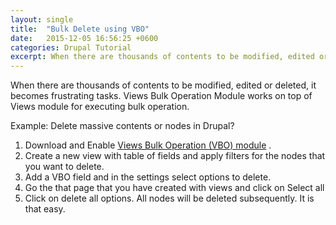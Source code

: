 ```yaml
---
layout: single
title:  "Bulk Delete using VBO"
date:   2015-12-05 16:56:25 +0600
categories: Drupal Tutorial
excerpt: When there are thousands of contents to be modified, edited or deleted, it becomes frustrating tasks. Views Bulk Operation Module works on top of Views module for executing bulk operation.
---
```

When there are thousands of contents to be modified, edited or deleted, it becomes frustrating tasks. Views Bulk Operation Module works on top of Views module for executing bulk operation.

<p>Example: Delete massive contents or nodes in Drupal?</p>


<ol>
<li>Download and Enable <a href="https://www.drupal.org/project/views_bulk_operations">Views Bulk Operation (VBO) module</a> . </li>
<li>Create a new view with table of fields and apply filters for the nodes that you want to delete.</li>
<li>Add a VBO field and in the settings select options to delete.</li>
<li>Go the that page that you have created with views and click on Select all</li>
<li>Click on delete all options. All nodes will be deleted subsequently. It is that easy.</li>

</ol>